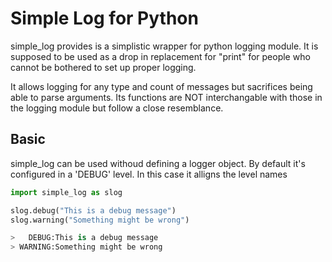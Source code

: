 Simple Log for Python
=====================

simple_log provides is a simplistic wrapper for python logging module.
It is supposed to be used as a drop in replacement for "print" for people who cannot 
be bothered to set up proper logging. 

It allows logging for any type and count of messages but sacrifices being able to parse arguments.
Its functions are NOT interchangable with those in the logging module but follow a close resemblance.


Basic
------
simple_log can be used withoud defining a logger object.
By default it's configured in a 'DEBUG' level.
In this case it alligns the level names

```python
import simple_log as slog

slog.debug("This is a debug message")
slog.warning("Something might be wrong")

>   DEBUG:This is a debug message
> WARNING:Something might be wrong
```

